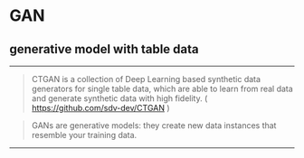 # GAN
## generative model with table data

----------------
> CTGAN is a collection of Deep Learning based synthetic data generators for single table data, which are able to learn from real data and generate synthetic data with high fidelity.
( https://github.com/sdv-dev/CTGAN )

> GANs are generative models: they create new data instances that resemble your training data.
--------------------


